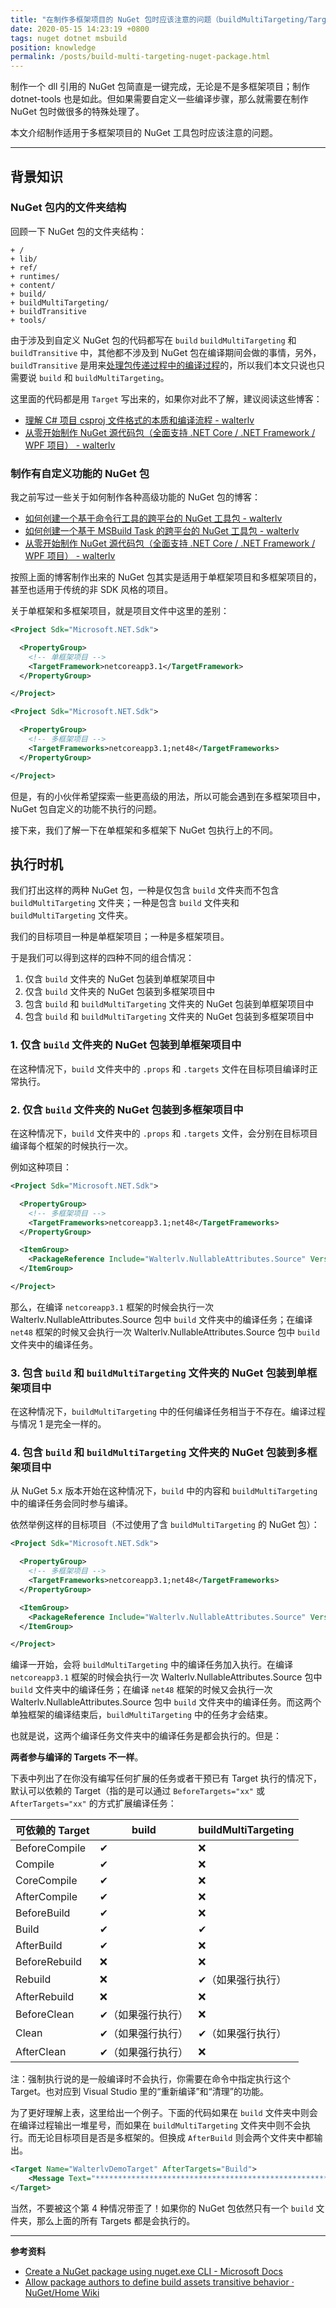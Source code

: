 ```yaml
---
title: "在制作多框架项目的 NuGet 包时应该注意的问题（buildMultiTargeting/TargetFrameworks）"
date: 2020-05-15 14:23:19 +0800
tags: nuget dotnet msbuild
position: knowledge
permalink: /posts/build-multi-targeting-nuget-package.html
---
```


制作一个 dll 引用的 NuGet 包简直是一键完成，无论是不是多框架项目；制作 dotnet-tools 也是如此。但如果需要自定义一些编译步骤，那么就需要在制作 NuGet 包时做很多的特殊处理了。

本文介绍制作适用于多框架项目的 NuGet 工具包时应该注意的问题。

---

<div id="toc"></div>

## 背景知识

### NuGet 包内的文件夹结构

回顾一下 NuGet 包的文件夹结构：

```
+ /
+ lib/
+ ref/
+ runtimes/
+ content/
+ build/
+ buildMultiTargeting/
+ buildTransitive
+ tools/
```

由于涉及到自定义 NuGet 包的代码都写在 `build` `buildMultiTargeting` 和 `buildTransitive` 中，其他都不涉及到 NuGet 包在编译期间会做的事情，另外，`buildTransitive` 是用来[处理包传递过程中的编译过程](https://github.com/NuGet/Home/wiki/Allow-package--authors-to-define-build-assets-transitive-behavior)的，所以我们本文只说也只需要说 `build` 和 `buildMultiTargeting`。

这里面的代码都是用 `Target` 写出来的，如果你对此不了解，建议阅读这些博客：

- [理解 C# 项目 csproj 文件格式的本质和编译流程 - walterlv](/post/understand-the-csproj.html)
- [从零开始制作 NuGet 源代码包（全面支持 .NET Core / .NET Framework / WPF 项目） - walterlv](/post/build-source-code-package-for-wpf-projects)

### 制作有自定义功能的 NuGet 包

我之前写过一些关于如何制作各种高级功能的 NuGet 包的博客：

- [如何创建一个基于命令行工具的跨平台的 NuGet 工具包 - walterlv](/post/create-a-cross-platform-command-based-nuget-tool)
- [如何创建一个基于 MSBuild Task 的跨平台的 NuGet 工具包 - walterlv](/post/create-a-cross-platform-msbuild-task-based-nuget-tool)
- [从零开始制作 NuGet 源代码包（全面支持 .NET Core / .NET Framework / WPF 项目） - walterlv](/post/build-source-code-package-for-wpf-projects)

按照上面的博客制作出来的 NuGet 包其实是适用于单框架项目和多框架项目的，甚至也适用于传统的非 SDK 风格的项目。

关于单框架和多框架项目，就是项目文件中这里的差别：

```xml
<Project Sdk="Microsoft.NET.Sdk">

  <PropertyGroup>
    <!-- 单框架项目 -->
    <TargetFramework>netcoreapp3.1</TargetFramework>
  </PropertyGroup>

</Project>
```

```xml
<Project Sdk="Microsoft.NET.Sdk">

  <PropertyGroup>
    <!-- 多框架项目 -->
    <TargetFrameworks>netcoreapp3.1;net48</TargetFrameworks>
  </PropertyGroup>

</Project>
```

但是，有的小伙伴希望探索一些更高级的用法，所以可能会遇到在多框架项目中，NuGet 包自定义的功能不执行的问题。

接下来，我们了解一下在单框架和多框架下 NuGet 包执行上的不同。

## 执行时机

我们打出这样的两种 NuGet 包，一种是仅包含 `build` 文件夹而不包含 `buildMultiTargeting` 文件夹；一种是包含 `build` 文件夹和 `buildMultiTargeting` 文件夹。

我们的目标项目一种是单框架项目；一种是多框架项目。

于是我们可以得到这样的四种不同的组合情况：

1. 仅含 `build` 文件夹的 NuGet 包装到单框架项目中
1. 仅含 `build` 文件夹的 NuGet 包装到多框架项目中
1. 包含 `build` 和 `buildMultiTargeting` 文件夹的 NuGet 包装到单框架项目中
1. 包含 `build` 和 `buildMultiTargeting` 文件夹的 NuGet 包装到多框架项目中

### 1. 仅含 `build` 文件夹的 NuGet 包装到单框架项目中

在这种情况下，`build` 文件夹中的 `.props` 和 `.targets` 文件在目标项目编译时正常执行。

### 2. 仅含 `build` 文件夹的 NuGet 包装到多框架项目中

在这种情况下，`build` 文件夹中的 `.props` 和 `.targets` 文件，会分别在目标项目编译每个框架的时候执行一次。

例如这种项目：

```xml
<Project Sdk="Microsoft.NET.Sdk">

  <PropertyGroup>
    <!-- 多框架项目 -->
    <TargetFrameworks>netcoreapp3.1;net48</TargetFrameworks>
  </PropertyGroup>

  <ItemGroup>
    <PackageReference Include="Walterlv.NullableAttributes.Source" Version="0.15.0" />
  </ItemGroup>

</Project>
```

那么，在编译 `netcoreapp3.1` 框架的时候会执行一次 Walterlv.NullableAttributes.Source 包中 `build` 文件夹中的编译任务；在编译 `net48` 框架的时候又会执行一次 Walterlv.NullableAttributes.Source 包中 `build` 文件夹中的编译任务。

### 3. 包含 `build` 和 `buildMultiTargeting` 文件夹的 NuGet 包装到单框架项目中

在这种情况下，`buildMultiTargeting` 中的任何编译任务相当于不存在。编译过程与情况 1 是完全一样的。

### 4. 包含 `build` 和 `buildMultiTargeting` 文件夹的 NuGet 包装到多框架项目中

从 NuGet 5.x 版本开始在这种情况下，`build` 中的内容和 `buildMultiTargeting` 中的编译任务会同时参与编译。

依然举例这样的目标项目（不过使用了含 `buildMultiTargeting` 的 NuGet 包）：

```xml
<Project Sdk="Microsoft.NET.Sdk">

  <PropertyGroup>
    <!-- 多框架项目 -->
    <TargetFrameworks>netcoreapp3.1;net48</TargetFrameworks>
  </PropertyGroup>

  <ItemGroup>
    <PackageReference Include="Walterlv.NullableAttributes.Source" Version="2.1.1" />
  </ItemGroup>

</Project>
```

编译一开始，会将 `buildMultiTargeting` 中的编译任务加入执行。在编译 `netcoreapp3.1` 框架的时候会执行一次 Walterlv.NullableAttributes.Source 包中 `build` 文件夹中的编译任务；在编译 `net48` 框架的时候又会执行一次 Walterlv.NullableAttributes.Source 包中 `build` 文件夹中的编译任务。而这两个单独框架的编译结束后，`buildMultiTargeting` 中的任务才会结束。

也就是说，这两个编译任务文件夹中的编译任务是都会执行的。但是：

**两者参与编译的 Targets 不一样**。

下表中列出了在你没有编写任何扩展的任务或者干预已有 Target 执行的情况下，默认可以依赖的 Target（指的是可以通过 `BeforeTargets="xx"` 或 `AfterTargets="xx"` 的方式扩展编译任务：

| 可依赖的 Target | build             | buildMultiTargeting |
| --------------- | ----------------- | ------------------- |
| BeforeCompile   | ✔                 | ❌                   |
| Compile         | ✔                 | ❌                   |
| CoreCompile     | ✔                 | ❌                   |
| AfterCompile    | ✔                 | ❌                   |
| BeforeBuild     | ✔                 | ❌                   |
| Build           | ✔                 | ✔                   |
| AfterBuild      | ✔                 | ❌                   |
| BeforeRebuild   | ❌                 | ❌                   |
| Rebuild         | ❌                 | ✔（如果强行执行）   |
| AfterRebuild    | ❌                 | ❌                   |
| BeforeClean     | ✔（如果强行执行） | ❌                   |
| Clean           | ✔（如果强行执行） | ✔（如果强行执行）   |
| AfterClean      | ✔（如果强行执行） | ❌                   |

注：强制执行说的是一般编译时不会执行，你需要在命令中指定执行这个 Target。也对应到 Visual Studio 里的“重新编译”和“清理”的功能。

为了更好理解上表，这里给出一个例子。下面的代码如果在 `build` 文件夹中则会在编译过程输出一堆星号，而如果在 `buildMultiTargeting` 文件夹中则不会执行。而无论目标项目是否是多框架的。但换成 `AfterBuild` 则会两个文件夹中都输出。

```xml
<Target Name="WalterlvDemoTarget" AfterTargets="Build">
    <Message Text="****************************************************************" />
</Target>
```

当然，不要被这个第 4 种情况带歪了！如果你的 NuGet 包依然只有一个 `build` 文件夹，那么上面的所有 Targets 都是会执行的。

---

**参考资料**

- [Create a NuGet package using nuget.exe CLI - Microsoft Docs](https://docs.microsoft.com/en-us/nuget/create-packages/creating-a-package)
- [Allow package authors to define build assets transitive behavior · NuGet/Home Wiki](https://github.com/NuGet/Home/wiki/Allow-package--authors-to-define-build-assets-transitive-behavior)

